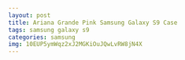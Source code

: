 ```yaml
---
layout: post
title: Ariana Grande Pink Samsung Galaxy S9 Case
tags: samsung galaxy s9
categories: samsung
img: 10EUP5ymWqz2xJ2MGKiOuJQwLvRW8jN4X
---
```


